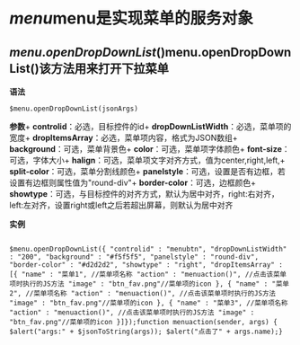 # $menu$menu是实现菜单的服务对象

## $menu.openDropDownList()$menu.openDropDownList()该方法用来打开下拉菜单

**语法**
```
$menu.openDropDownList(jsonArgs)

```

**参数**+ **controlid**：必选，目标控件的id+ **dropDownListWidth**：必选，菜单项的宽度+ 
**dropItemsArray**：必选，菜单项内容，格式为JSON数组+ **background**：可选，菜单背景色+ 
**color**：可选，菜单项字体颜色+ 
**font-size**：可选，字体大小+ 
**halign**：可选，菜单项文字对齐方式，值为center,right,left,+ **split-color**：可选，菜单分割线颜色+ 
**panelstyle**：可选，设置是否有边框，若设置有边框则属性值为"round-div"+ 
**border-color**：可选，边框颜色+ 
**showtype**：可选，与目标控件的对齐方式，默认为居中对齐，right:右对齐，left:左对齐，设置right或left之后若超出屏幕，则默认为居中对齐

**实例**
```

$menu.openDropDownList({ "controlid" : "menubtn", "dropDownListWidth" : "200", "background" : "#f5f5f5", "panelstyle" : "round-div", "border-color" : "#d2d2d2", "showtype" : "right", "dropItemsArray" : [{ "name" : "菜单1", //菜单项名称 "action" : "menuaction()", //点击该菜单项时执行的JS方法 "image" : "btn_fav.png"//菜单项的icon }, { "name" : "菜单2", //菜单项名称 "action" : "menuaction()", //点击该菜单项时执行的JS方法 "image" : "btn_fav.png"//菜单项的icon }, { "name" : "菜单3", //菜单项名称 "action" : "menuaction()", //点击该菜单项时执行的JS方法 "image" : "btn_fav.png"//菜单项的icon }]});function menuaction(sender, args) { $alert("args:" + $jsonToString(args)); $alert("点击了" + args.name);}

```
